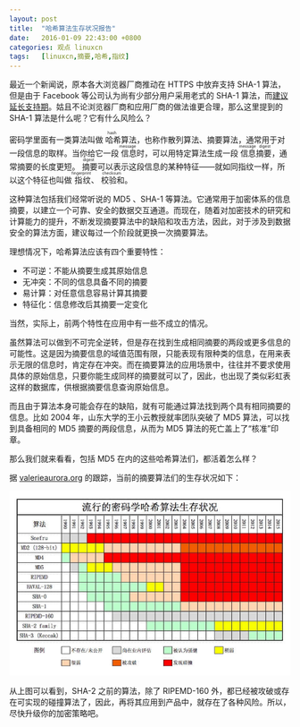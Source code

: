 ```yaml
---
layout: post
title:	"哈希算法生存状况报告"
date:	2016-01-09 22:43:00 +0800 
categories:	观点 linuxcn 
tags:	[linuxcn,摘要,哈希,指纹]
---
```



最近一个新闻说，原本各大浏览器厂商推动在 HTTPS 中放弃支持 SHA-1 算法，但是由于 Facebook 等公司认为尚有少部分用户采用老式的 SHA-1 算法，而[建议延长支持期](/article-6721-1.html)。姑且不论浏览器厂商和应用厂商的做法谁更合理，那么这里提到的 SHA-1 算法是什么呢？它有什么风险么？


密码学里面有一类算法叫做<ruby> 哈希 <rt>  hash </rt></ruby>算法，也称作散列算法、摘要算法，通常用于对一段信息的取样。当你给它一段<ruby> 信息 <rp>  （ </rp> <rt>  message </rt> <rp>  ） </rp></ruby>时，可以用特定算法生成一段<ruby> 信息摘要 <rp>  （ </rp> <rt>  message digest </rt> <rp>  ） </rp></ruby>，通常摘要的长度更短。<ruby> 摘要 <rp>  （ </rp> <rt>  digest </rt> <rp>  ） </rp></ruby>可以表示这段信息的某种特征——就如同指纹一样，所以这个特征也叫做<ruby> 指纹 <rp>  （ </rp> <rt>  fingerprint </rt> <rp>  ） </rp></ruby>、<ruby> 校验和 <rt>  checksum </rt></ruby>。


这种算法包括我们经常听说的 MD5 、SHA-1 等算法。它通常用于加密体系的信息摘要，以建立一个可靠、安全的数据交互通道。而现在，随着对加密技术的研究和计算能力的提升，不断发现摘要算法中的缺陷和攻击方法，因此，对于涉及到数据安全的算法方面，建议每过一个阶段就更换一次摘要算法。


理想情况下，哈希算法应该有四个重要特性：


* 不可逆：不能从摘要生成其原始信息
* 无冲突：不同的信息具备不同的摘要
* 易计算：对任意信息容易计算其摘要
* 特征化：信息修改后其摘要一定变化


当然，实际上，前两个特性在应用中有一些不成立的情况。


虽然算法可以做到不可完全逆转，但是存在找到生成相同摘要的两段或更多信息的可能性。这是因为摘要信息的域值范围有限，只能表现有限种类的信息，在用来表示无限的信息时，肯定存在冲突。而在摘要算法的应用场景中，往往并不要求使用具体的原始信息，只要你能生成同样的摘要就可以了，因此，也出现了类似彩虹表这样的数据库，供根据摘要信息查询原始信息。


而且由于算法本身可能会存在的缺陷，就有可能通过算法找到两个具有相同摘要的信息。比如 2004 年，山东大学的王小云教授就率团队突破了 MD5 算法，可以找到具备相同的 MD5 摘要的两段信息，从而为 MD5 算法的死亡盖上了“核准”印章。


那么我们就来看看，包括 MD5 在内的这些哈希算法们，都活着怎么样？


据 [valerieaurora.org](http://valerieaurora.org/hash.html) 的跟踪，当前的摘要算法们的生存状况如下：


![](/Asserts/Images/album/201601/09/222437dyksyeztsjaalcz4.jpg)


从上图可以看到，SHA-2 之前的算法，除了 RIPEMD-160 外，都已经被攻破或存在可实现的碰撞算法了，因此，再将其应用到产品中，就存在了各种风险。所以，尽快升级你的加密策略吧。
